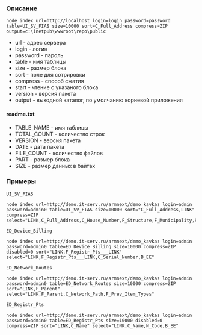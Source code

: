 ### Описание

```
node index url=http://localhost login=login password=password table=UI_SV_FIAS size=10000 sort=C_Full_Address compress=ZIP output=c:\inetpub\wwwroot\repo\public
```

* url - адрес сервера
* login - логин
* password - пароль
* table - имя таблицы
* size - размер блока
* sort - поле для сотрировки
* compress - способ сжатия
* start - чтение с указаного блока
* version - версия пакета
* output - выходной каталог, по умолчанию корневой приложения

#### readme.txt

* TABLE_NAME - имя таблицы
* TOTAL_COUNT - количество строк
* VERSION - версия пакета
* DATE - дата пакета
* FILE_COUNT - количество файлов
* PART - размер блока
* SIZE - размер данных в байтах

### Примеры

``UI_SV_FIAS``
```
node index url=http://demo.it-serv.ru/armnext/demo_kavkaz login=admin password=admin0 table=UI_SV_FIAS size=10000 sort="C_Full_Address,LINK" compress=ZIP select="LINK,C_Full_Address,C_House_Number,F_Structure,F_Municipality,F_Town"
```

``ED_Device_Billing``
```
node index url=http://demo.it-serv.ru/armnext/demo_kavkaz login=admin password=admin0 table=ED_Device_Billing size=10000 compress=ZIP disabled=0 sort="LINK,F_Registr_Pts___LINK" select="LINK,F_Registr_Pts___LINK,C_Serial_Number,B_EE"
```

``ED_Network_Routes``
```
node index url=http://demo.it-serv.ru/armnext/demo_kavkaz login=admin password=admin0 table=ED_Network_Routes size=10000 compress=ZIP sort="LINK,F_Parent" select="LINK,F_Parent,C_Network_Path,F_Prev_Item_Types"
```

``ED_Registr_Pts``
```
node index url=http://demo.it-serv.ru/armnext/demo_kavkaz login=admin password=admin0 table=ED_Registr_Pts size=10000 disabled=0 compress=ZIP sort="LINK,C_Name" select="LINK,C_Name,N_Code,B_EE"
```